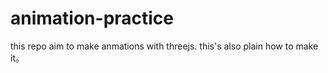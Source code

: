 # animation-practice
this  repo aim to make anmations with threejs. this's also plain how to make it。

